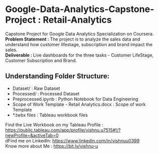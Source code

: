 # Google-Data-Analytics-Capstone-Project : Retail-Analytics
Capstone Project for Google Data Analytics Specialization on Coursera. <br>
<b>Problem Statement : </b>The project is to analyze the sales data and understand how customer lifestage, subscription and brand impact the sales. <br>
<b>Deliverable : </b>Live dashboards for the three tasks - Customer LifeStage, Customer Subscription and Brand.

## Understanding Folder Structure:
<ul>
<li>Dataset/                                       : Raw Dataset</li>
<li>Processed/                                     : Processed Dataset</li>
<li>Preprocessed.ipynb                             : Python Notebook for Data Engineering</li>
<li>Scope of Work Template - Retail Analytics.docx : Scope of work Template</li>  
<li>*.twbx files                                   : Tableau workbook files</li>
</ul>

Find the Live Workbook on my Tableau Profile : https://public.tableau.com/app/profile/vishnu.u7515#!/?newProfile=&activeTab=0 <br>
dFind me on LinkedIn: https://www.linkedin.com/in/vishnuu0399 <br>
Know more about Me : https://bit.ly/vishnu-u
